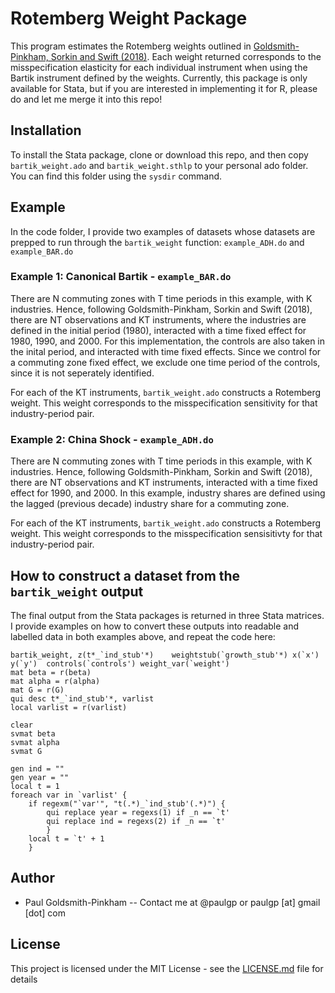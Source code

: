 # Rotemberg Weight Package

This program estimates the Rotemberg weights outlined in
[Goldsmith-Pinkham, Sorkin and Swift (2018)](http://paulgp.github.io/papers/bartik_gpss.pdf). Each weight returned
corresponds to the misspecification elasticity for each individual
instrument when using the Bartik instrument defined by the
weights. Currently, this package is only available for Stata, but if
you are interested in implementing it for R, please do and let me
merge it into this repo!

## Installation

To install the Stata package, clone or download this repo, and then
copy `bartik_weight.ado` and `bartik_weight.sthlp` to your personal
ado folder. You can find this folder using the `sysdir` command.

## Example
In the code folder, I provide two examples of datasets whose datasets
are prepped to run through the `bartik_weight` function:
`example_ADH.do` and `example_BAR.do`

### Example 1: Canonical Bartik - `example_BAR.do`

There are N commuting zones with T time periods in this example, with
K industries. Hence, following Goldsmith-Pinkham, Sorkin and Swift
(2018), there are NT observations and KT instruments, where the
industries are defined in the initial period (1980), interacted with a
time fixed effect for 1980, 1990, and 2000. For this implementation,
the controls are also taken in the inital period, and interacted with
time fixed effects. Since we control for a commuting zone fixed
effect, we exclude one time period of the controls, since it is not
seperately identified.

For each of the KT instruments, `bartik_weight.ado` constructs a
Rotemberg weight. This weight corresponds to the misspecification
sensitivity for that industry-period pair. 

### Example 2: China Shock - `example_ADH.do`

There are N commuting zones with T time periods in this example, with
K industries. Hence, following Goldsmith-Pinkham, Sorkin and Swift
(2018), there are NT observations and KT instruments, interacted with
a time fixed effect for 1990, and 2000. In this example, industry
shares are defined using the lagged (previous decade) industry share
for a commuting zone. 

For each of the KT instruments, `bartik_weight.ado` constructs a
Rotemberg weight. This weight corresponds to the misspecification
sensisitivty for that industry-period pair. 

## How to construct a dataset from the `bartik_weight` output

The final output from the Stata packages is returned in three Stata
matrices. I provide examples on how to convert these outputs into
readable and labelled data in both examples above, and repeat the code
here:

```
bartik_weight, z(t*_`ind_stub'*)    weightstub(`growth_stub'*) x(`x') y(`y')  controls(`controls') weight_var(`weight')
mat beta = r(beta)
mat alpha = r(alpha)
mat G = r(G)
qui desc t*_`ind_stub'*, varlist
local varlist = r(varlist)

clear
svmat beta
svmat alpha
svmat G

gen ind = ""
gen year = ""
local t = 1
foreach var in `varlist' {
	if regexm("`var'", "t(.*)_`ind_stub'(.*)") {
		qui replace year = regexs(1) if _n == `t'
		qui replace ind = regexs(2) if _n == `t'
		}
	local t = `t' + 1
	}
```

## Author

* Paul Goldsmith-Pinkham -- Contact me at @paulgp or paulgp [at] gmail [dot] com

## License

This project is licensed under the MIT License - see the [LICENSE.md](LICENSE.md) file for details

